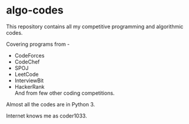 # algo-codes
This repository contains all my competitive programming and algorithmic codes.

Covering programs from -  
- CodeForces <br />
- CodeChef <br />
- SPOJ <br />
- LeetCode <br />
- InterviewBit <br />
- HackerRank <br />
And from few other coding competitions.

Almost all the codes are in Python 3.

Internet knows me as coder1033.
